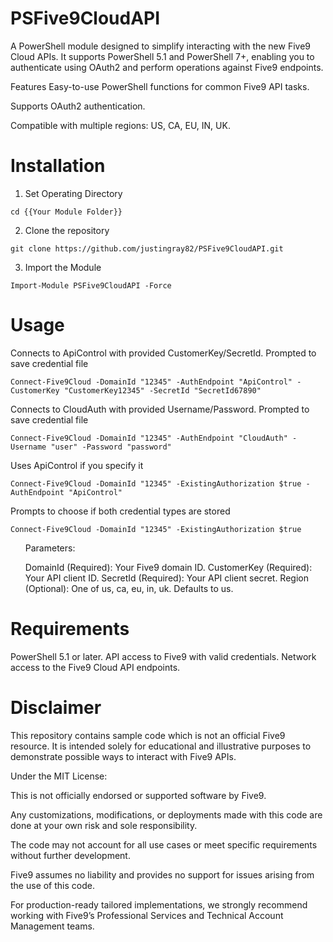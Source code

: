 # PSFive9CloudAPI

A PowerShell module designed to simplify interacting with the new Five9 Cloud APIs.
It supports PowerShell 5.1 and PowerShell 7+, enabling you to authenticate using OAuth2 and perform operations against Five9 endpoints.

Features
Easy-to-use PowerShell functions for common Five9 API tasks.

Supports OAuth2 authentication.

Compatible with multiple regions: US, CA, EU, IN, UK.

# Installation
1. Set Operating Directory

  ```cd {{Your Module Folder}}```

2. Clone the repository

  ```git clone https://github.com/justingray82/PSFive9CloudAPI.git```

3. Import the Module
  
  ```Import-Module PSFive9CloudAPI -Force```

# Usage

Connects to ApiControl with provided CustomerKey/SecretId. Prompted to save credential file

```Connect-Five9Cloud -DomainId "12345" -AuthEndpoint "ApiControl" -CustomerKey "CustomerKey12345" -SecretId "SecretId67890"```

Connects to CloudAuth with provided Username/Password. Prompted to save credential file

```Connect-Five9Cloud -DomainId "12345" -AuthEndpoint "CloudAuth" -Username "user" -Password "password"```

Uses ApiControl if you specify it

```Connect-Five9Cloud -DomainId "12345" -ExistingAuthorization $true -AuthEndpoint "ApiControl"```

Prompts to choose if both credential types are stored

```Connect-Five9Cloud -DomainId "12345" -ExistingAuthorization $true```
 

<ul>Parameters:


DomainId (Required): Your Five9 domain ID.
CustomerKey (Required): Your API client ID.
SecretId (Required): Your API client secret.
Region (Optional): One of us, ca, eu, in, uk. Defaults to us.</ul>


# Requirements
PowerShell 5.1 or later.
API access to Five9 with valid credentials.
Network access to the Five9 Cloud API endpoints.

# Disclaimer
This repository contains sample code which is not an official Five9 resource. It is intended solely for educational and illustrative purposes to demonstrate possible ways to interact with Five9 APIs.

Under the MIT License:

This is not officially endorsed or supported software by Five9.

Any customizations, modifications, or deployments made with this code are done at your own risk and sole responsibility.

The code may not account for all use cases or meet specific requirements without further development.

Five9 assumes no liability and provides no support for issues arising from the use of this code.

For production-ready tailored implementations, we strongly recommend working with Five9’s Professional Services and Technical Account Management teams.

